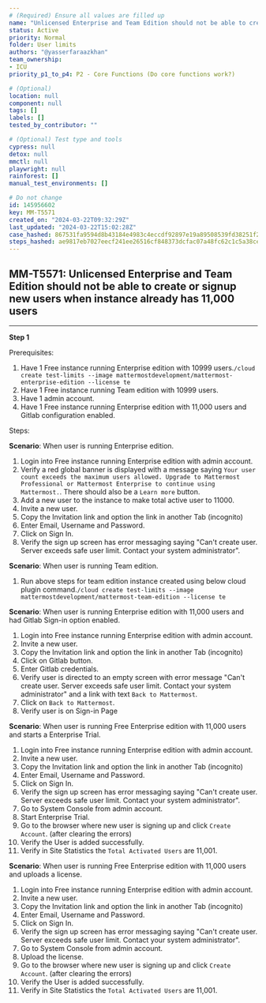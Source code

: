 ```yaml
---
# (Required) Ensure all values are filled up
name: "Unlicensed Enterprise and Team Edition should not be able to create or signup new users when instance already has 11,000 users"
status: Active
priority: Normal
folder: User limits
authors: "@yasserfaraazkhan"
team_ownership:
- ICU
priority_p1_to_p4: P2 - Core Functions (Do core functions work?)

# (Optional)
location: null
component: null
tags: []
labels: []
tested_by_contributor: ""

# (Optional) Test type and tools
cypress: null
detox: null
mmctl: null
playwright: null
rainforest: []
manual_test_environments: []

# Do not change
id: 145956602
key: MM-T5571
created_on: "2024-03-22T09:32:29Z"
last_updated: "2024-03-22T15:02:28Z"
case_hashed: 867531fa9594d8b43184e4983c4eccdf92897e19a89508539fd38251f2ef6e9bef6c2972ba749375d7bc643592d16d29
steps_hashed: ae9817eb7027eecf241ee26516cf848373dcfac07a48fc62c1c5a38ceb4d26cae17f376b047b3d6a3bfc686a1792cc24
---
```


<!-- (Auto-generated) Based on frontmatter's "key" and "name" -->

## MM-T5571: Unlicensed Enterprise and Team Edition should not be able to create or signup new users when instance already has 11,000 users

---

**Step 1**

Prerequisites:

1. Have 1 Free instance running Enterprise edition with 10999 users.`/cloud create test-limits --image mattermostdevelopment/mattermost-enterprise-edition --license te`
2. Have 1 Free instance running Team edition with 10999 users.
3. Have 1 admin account.
4. Have 1 Free instance running Enterprise edition with 11,000 users and Gitlab configuration enabled.

Steps:

**Scenario**: When user is running Enterprise edition.

1. Login into Free instance running Enterprise edition with admin account.
2. Verify a red global banner is displayed with a message saying `Your user count exceeds the maximum users allowed. Upgrade to Mattermost Professional or Mattermost Enterprise to continue using Mattermost.`. There should also be a `Learn more` button.
3. Add a new user to the instance to make total active user to 11000.
4. Invite a new user.
5. Copy the Invitation link and option the link in another Tab (incognito)
6. Enter Email, Username and Password.
7. Click on Sign In.
8. Verify the sign up screen has error messaging saying "Can't create user. Server exceeds safe user limit. Contact your system administrator".

**Scenario**: When user is running Team edition.

1. Run above steps for team edition instance created using below cloud plugin command.`/cloud create test-limits --image mattermostdevelopment/mattermost-team-edition --license te`

**Scenario**: When user is running Enterprise edition with 11,000 users and had Gitlab Sign-in option enabled.

1. Login into Free instance running Enterprise edition with admin account.
2. Invite a new user.
3. Copy the Invitation link and option the link in another Tab (incognito)
4. Click on Gitlab button.
5. Enter Gitlab credentials.
6. Verify user is directed to an empty screen with error message "Can't create user. Server exceeds safe user limit. Contact your system administrator" and a link with text `Back to Mattermost`.
7. Click on `Back to Mattermost`.
8. Verify user is on Sign-in Page

**Scenario**: When user is running Free Enterprise edition with 11,000 users and starts a Enterprise Trial.

1. Login into Free instance running Enterprise edition with admin account.
2. Invite a new user.
3. Copy the Invitation link and option the link in another Tab (incognito)
4. Enter Email, Username and Password.
5. Click on Sign In.
6. Verify the sign up screen has error messaging saying "Can't create user. Server exceeds safe user limit. Contact your system administrator".
7. Go to System Console from admin account.
8. Start Enterprise Trial.
9. Go to the browser where new user is signing up and click `Create Account`. (after clearing the errors)
10. Verify the User is added successfully.
11. Verify in Site Statistics the `Total Activated Users` are 11,001.

**Scenario**: When user is running Free Enterprise edition with 11,000 users and uploads a license.

1. Login into Free instance running Enterprise edition with admin account.
2. Invite a new user.
3. Copy the Invitation link and option the link in another Tab (incognito)
4. Enter Email, Username and Password.
5. Click on Sign In.
6. Verify the sign up screen has error messaging saying "Can't create user. Server exceeds safe user limit. Contact your system administrator".
7. Go to System Console from admin account.
8. Upload the license.
9. Go to the browser where new user is signing up and click `Create Account`. (after clearing the errors)
10. Verify the User is added successfully.
11. Verify in Site Statistics the `Total Activated Users` are 11,001.
